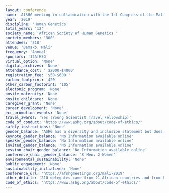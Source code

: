 ```yaml
---
layout: conference 
name: 'AfSHG meeting in collaboration with the 1st Congress of the Malian Society of Human Genetics meeting'
year: '2019'
discipline: 'Human Genetics'
total_years: '12'
society_name: 'African Society of Human Genetics '
society_members: '300'
attendees: '210'
venue: 'Bamako, Mali'
frequency: 'Annual'
sponsors: '12AfHSG'
virtual_option: 'None'
digital_archives: 'None'
attendance_cost: ' $2000-$4000'
registration_fee: '$50-$600 '
carbon_footprint: '420'
other_carbon_footprint: '105'
electonic_program: 'None'
onsite_maternity: 'None'
onsite_childcare: 'None'
caregiver_grant: 'None'
career_development: 'None'
ecr_promotion_events: 'None'
travel_awards: 'Yes (Young Scientist Travel Fellowship)'
code_of_conduct: 'https://www.ashg.org/about/code-of-ethics/'
safety_instructions: 'None'
gender_balance: 'ASHG has a diversity and inclusion statement but does not specify speaker gender equity and diversity (https://www.ashg.org/about/diversity-inclusion-policy/)'
keynote_gender_balance: 'No Information available online'
speaker_gender_balance: 'No Information available online'
invited_gender_balance: 'No Information available online'
session_chair_gender_balance: 'No Information available online'
conference_chair_gender_balance: '8 Men: 2 Women'
environmental_sustainability: 'None'
public_engagement: 'None'
sustainability_initiatives: 'None'
conference_url: 'https://afshgmeetings.org/mali-2019'
other_details: '210 delegates came from 21 African countries and from France, Switzerland, UK, UAE, Canada and the USA: https://www.ncbi.nlm.nih.gov/pmc/articles/PMC5870411/'
code_of_ethics: 'https://www.ashg.org/about/code-of-ethics/'
---
```

